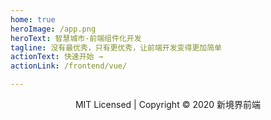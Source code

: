 ```yaml
---
home: true
heroImage: /app.png
heroText: 智慧城市-前端组件化开发
tagline: 没有最优秀，只有更优秀，让前端开发变得更加简单
actionText: 快速开始 →
actionLink: /frontend/vue/

---
```


<p style="text-align:center;">MIT Licensed | Copyright © 2020 新境界前端</p>
